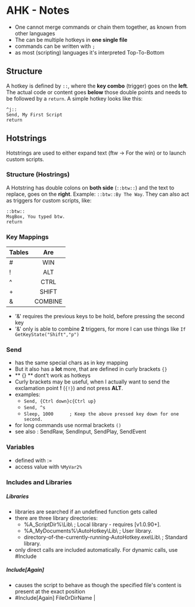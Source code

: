 
# AHK - Notes
- One cannot merge commands or chain them together, as known from other languages
- The can be multiple hotkeys in **one single file**
- commands can be written with `;`
- as most (scripting) languages it's interpreted Top-To-Bottom

## Structure
A hotkey is defined by `::`, where the **key combo** (trigger) goes on the **left**.
The actual code or content goes **below** those double points and needs to be followed by a `return`. 
A simple hotkey looks like this:

```ahk
^j::
Send, My First Script
return
```

## Hotstrings
Hotstrings are used to either expand text (ftw -> For the win) or to launch custom scripts.

### Structure (Hostrings)
A Hotstring has double colons on **both side** (`::btw::`) and the text to replace, goes on the **right**.
Example: `::btw::By The Way`. They can also act as triggers for custom scripts, like:

```ahk
::btw::
MsgBox, You typed btw.
return
```

### Key Mappings

| Tables        | Are           |
| ------------- |:-------------:|
| #			    | WIN 			|
| !			    | ALT 			|
| ^			    | CTRL 			|
| +			    | SHIFT 		|
| &			    | COMBINE 		|

- '&' requires the previous keys to be hold, before pressing the second key
- '&' only is able to combine **2** triggers, for more I can use things like `If GetKeyState("Shift","p")`

### Send
- has the same special chars as in key mapping
- But it also has a **lot** more, that are defined in curly brackets `{}`
- ** {} ** dont't work as hotkeys
- Curly brackets may be useful, when I actually want to send the exclamation point **!** (`{!}`) and not press **ALT**. 
- examples:
	- `Send, {Ctrl down}c{Ctrl up}`
	- `Send, ^s`
	- `Sleep, 1000      ; Keep the above pressed key down for one second.`
- for long commands use normal brackets `()`
- see also : SendRaw, SendInput, SendPlay, SendEvent

### Variables
- defined with :=
- access value with `%MyVar2%`


### Includes and Libraries

##### Libraries 
- libraries are searched if an undefined function gets called
- there are three library directories:
	- %A_ScriptDir%\Lib\  ; Local library - requires [v1.0.90+].
	- %A_MyDocuments%\AutoHotkey\Lib\  ; User library.
	- directory-of-the-currently-running-AutoHotkey.exe\Lib\  ; Standard library.
- only direct calls are included automatically. For dynamic calls, use #Include <FunctionName>


##### Include[Again]
- causes the script to behave as though the specified file's content is present at the exact position
- #Include[Again] FileOrDirName | <LibName>
